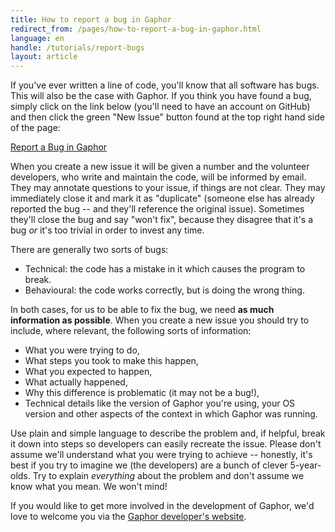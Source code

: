 ```yaml
---
title: How to report a bug in Gaphor
redirect_from: /pages/how-to-report-a-bug-in-gaphor.html
language: en
handle: /tutorials/report-bugs
layout: article
---
```


If you've ever written a line of code, you'll know that all software has bugs.
This will also be the case with Gaphor. If you think you have found a bug,
simply click on the link below (you'll need to have an account on GitHub) and
then click the green "New Issue" button found at the top right hand side of the
page:

[Report a Bug in Gaphor](https://github.com/gaphor/gaphor/issues)

When you create a new issue it will be given a number and the volunteer
developers, who write and maintain the code, will be informed by email. They may
annotate questions to your issue, if things are not clear. They may immediately
close it and mark it as "duplicate" (someone else has already reported the bug
-- and they'll reference the original issue). Sometimes they'll close the bug
and say "won't fix", because they disagree that it's a bug *or* it's too trivial
in order to invest any time.

There are generally two sorts of bugs:

* Technical: the code has a mistake in it which causes the program to break.
* Behavioural: the code works correctly, but is doing the wrong thing.

In both cases, for us to be able to fix the bug, we need **as much information
as possible**. When you create a new issue you should try to include, where
relevant, the following sorts of information:

* What you were trying to do,
* What steps you took to make this happen,
* What you expected to happen,
* What actually happened,
* Why this difference is problematic (it may not be a bug!),
* Technical details like the version of Gaphor you're using, your OS version and
  other aspects of the context in which Gaphor was running.

Use plain and simple language to describe the problem and, if helpful, break it
down into steps so developers can easily recreate the issue. Please don't assume
we'll understand what you were trying to achieve -- honestly, it's best if you
try to imagine we (the developers) are a bunch of clever 5-year-olds. Try to
explain *everything* about the problem and don't assume we know what you mean.
We won't mind!

If you would like to get more involved in the development of Gaphor, we'd love
to welcome you via the [Gaphor developer's
website](https://docs.gaphor.org).

